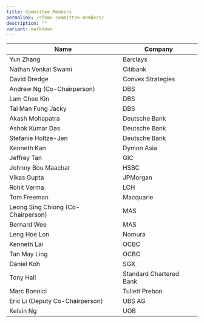 ```yaml
---
title: Committee Members
permalink: /sfemc-committee-members/
description: ""
variant: markdown
---
```

| Name | Company | 
| -------- | -------- |
| Yun Zhang     | Barclays     | 
| Nathan Venkat Swami     | Citibank     | 
| David Dredge     | Convex Strategies     | 
| Andrew Ng (Co-Chairperson)     | DBS     | 
| Lam Chee Kin     | DBS     | 
| Tai Man Fung Jacky    | DBS    | 
| Akash Mohapatra     | Deutsche Bank     | 
| Ashok Kumar Das     | Deutsche Bank     | 
| Stefanie Holtze-Jen     | Deutsche Bank     | 
| Kenneth Kan    | Dymon Asia     | 
| Jeffrey Tan     | GIC     | 
| Johnny Bou Maachar     | HSBC     | 
| Vikas Gupta     | JPMorgan     | 
| Rohit Verma   | LCH     | 
| Tom Freeman   | Macquarie     | 
| Leong Sing Chiong (Co-Chairperson)     | MAS     | 
| Bernard Wee     | MAS     | 
| Leng Hoe Lon     | Nomura     | 
| Kenneth Lai     | OCBC     | 
| Tan May Ling     | OCBC     | 
| Daniel Koh     | SGX   | 
| Tony Hall     | Standard Chartered Bank     | 
| Marc Bonnici     | Tullett Prebon     | 
| Eric Li     (Deputy Co-Chairperson)| UBS AG     | 
| Kelvin Ng   | UOB     |